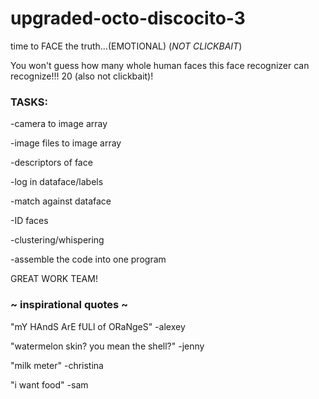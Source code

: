 # upgraded-octo-discocito-3
time to FACE the truth...(EMOTIONAL) (*NOT CLICKBAIT*)

You won't guess how many whole human faces this face recognizer can recognize!!! 20 (also not clickbait)!


### TASKS:

-camera to image array

-image files to image array

-descriptors of face

-log in dataface/labels

-match against dataface

-ID faces



-clustering/whispering

-assemble the code into one program


GREAT WORK TEAM!


### ~ inspirational quotes ~

"mY HAndS ArE fULl of ORaNgeS" -alexey

"watermelon skin? you mean the shell?" -jenny

"milk meter" -christina

"i want food" -sam
